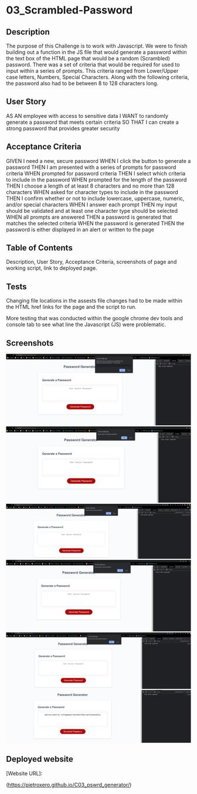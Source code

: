 # 03_Scrambled-Password

## Description
The purpose of this Challenge is to work with Javascript. We were to finish building out a function in the JS file that would generate a password within the text box of the HTML page that would be a random (Scrambled) password. There was a set of criteria that would be required for used to input within a series of prompts. This criteria ranged from Lower/Upper case letters, Numbers, Special Characters. Along with the following criteria, the password also had to be between 8 to 128 characters long. 

## User Story

AS AN employee with access to sensitive data
I WANT to randomly generate a password that meets certain criteria
SO THAT I can create a strong password that provides greater security

## Acceptance Criteria

GIVEN I need a new, secure password
WHEN I click the button to generate a password
THEN I am presented with a series of prompts for password criteria
WHEN prompted for password criteria
THEN I select which criteria to include in the password
WHEN prompted for the length of the password
THEN I choose a length of at least 8 characters and no more than 128 characters
WHEN asked for character types to include in the password
THEN I confirm whether or not to include lowercase, uppercase, numeric, and/or special characters
WHEN I answer each prompt
THEN my input should be validated and at least one character type should be selected
WHEN all prompts are answered
THEN a password is generated that matches the selected criteria
WHEN the password is generated
THEN the password is either displayed in an alert or written to the page

## Table of Contents
Description, User Story, Acceptance Criteria, screenshots of page and working script, link to deployed page.

## Tests
Changing file locations in the assests file changes had to be made within the HTML href links for the page and the script to run. 

More testing that was conducted within the google chrome dev tools and console tab to see what line the Javascript (JS) were problematic. 


## Screenshots
![Screenshot of Website](./Assets/Images/psswrd%20generate%201.png)
![Screenshot of Website](./Assets/Images/psswrd%20generate%202.png)
![Screenshot of Website](./Assets/Images/psswrd%20generate%203.png)
![Screenshot of Website](./Assets/Images/psswrd%20generate%204.png)
![Screenshot of Website](./Assets/Images/psswrd%20generate%205.png)
![Screenshot of Website](./Assets/Images/psswrd%20generate%206.png)


## Deployed website
[Website URL]: 

(https://pietroxero.github.io/C03_pswrd_generator/)
